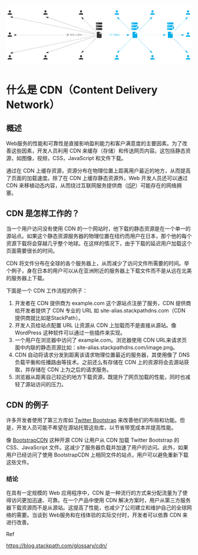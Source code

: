 # ![](/assets/cdn-demo.png)

# 什么是 CDN（Content Delivery Network）

## 概述

Web服务的性能和可靠性是直接影响盈利能力和客户满意度的主要因素。为了改善这些因素，开发人员利用 CDN 来缓存（存储）和传送网页内容。这包括静态资源，如图像，视频，CSS，JavaScript 和文件下载。

通过在 CDN 上缓存资源，资源分布在物理位置上距离用户最近的地方，从而提高了页面的加载速度。除了在 CDN 上缓存静态资源外，Web 开发人员还可以通过 CDN 来移植动态内容，从而绕过互联网服务提供商（[ISP](https://en.wikipedia.org/wiki/Internet_service_provider)）可能存在的网络拥塞。

## CDN 是怎样工作的？

当一个用户访问没有使用 CDN 的一个网站时，他下载的静态资源是在一个单一的源站点。如果这个静态资源服务器的物理位置在纽约而用户在日本，那个他的每个资源下载将会穿越几乎整个地球。在这样的情况下，由于下载的延迟用户加载这个页面需要很长的时间。

CDN 将文件分布在全球的各个服务器上，从而减少了访问文件所需要的时间。举个例子，身在日本的用户可以从在亚洲附近的服务器上下载文件而不是从远在北美的服务器上下载。

下面是一个 CDN 工作流程的例子：

1. 开发者在 CDN 提供商为 example.com 这个源站点注册了服务，CDN 提供商给开发者提供了 CDN 专业的 URL 如 site-alias.stackpathdns.com（CDN 提供商就比如是StackPath）。
2. 开发人员给站点配置 URL 让资源从 CDN 上加载而不是直接从源站。像 WordPress 这种软件可以通过一些插件来实现。
3. 一个用户在浏览器中访问了 example.com。浏览器使用 CDN URL来请求页面中内联的静态资源比如：site-alias.stackpathdns.com/image.png。
4. CDN 自动将请求分发到距离该请求物理位置最近的服务器，其使用像了 DNS 负载平衡和任播路由等技术。之前还么有存储在 CDN 上的资源将会去源站获取，并存储在 CDN 上为之后的请求服务。
5. 浏览器从距离自己较近的地方下载资源，既提升了网页加载的性能，同时也减轻了源站访问的压力。

## CDN 的例子

许多开发者使用了第三方库如 [Twitter Bootstrap](http://getbootstrap.com/) 来改善他们的布局和功能。但是，开发人员可能不希望在源站托管这些库，以节省带宽成本并提高性能。

像 [BootstrapCDN](http://www.bootstrapcdn.com/) 这种开源 CDN 让用户从 CDN 加载 Twitter Bootstrap 的 CSS、JavaScript 文件。这减少了服务器负载并加速了用户的访问。此外，如果用户已经访问了使用 BootstrapCDN 上相同文件的站点，用户可以避免重新下载这些文件。

### 结论

在具有一定规模的 Web 应用程序中，CDN 是一种流行的方式来分配流量为了使得访问更加迅速、可靠。在一个产品中使用 CDN 解决方案时，用户从第三方服务器下载资源而不是从源站。这提高了性能，也减少了公司建立和维护自己的全球网络的需要。当谈到 Web服务和在线体验的实际交付时，开发者可以依靠 CDN 来进行改善。



Ref

https://blog.stackpath.com/glossary/cdn/

